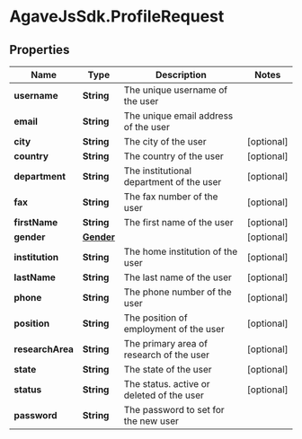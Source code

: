 # AgaveJsSdk.ProfileRequest

## Properties
Name | Type | Description | Notes
------------ | ------------- | ------------- | -------------
**username** | **String** | The unique username of the user | 
**email** | **String** | The unique email address of the user | 
**city** | **String** | The city of the user | [optional] 
**country** | **String** | The country of the user | [optional] 
**department** | **String** | The institutional department of the user | [optional] 
**fax** | **String** | The fax number of the user | [optional] 
**firstName** | **String** | The first name of the user | [optional] 
**gender** | [**Gender**](Gender.md) |  | [optional] 
**institution** | **String** | The home institution of the user | [optional] 
**lastName** | **String** | The last name of the user | [optional] 
**phone** | **String** | The phone number of the user | [optional] 
**position** | **String** | The position of employment of the user | [optional] 
**researchArea** | **String** | The primary area of research of the user | [optional] 
**state** | **String** | The state of the user | [optional] 
**status** | **String** | The status. active or deleted of the user | [optional] 
**password** | **String** | The password to set for the new user | 


